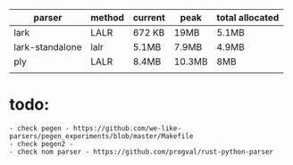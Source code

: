 | parser          | method | current | peak   | total allocated |
|-----------------|--------|---------|--------|-----------------|
| lark            | LALR   | 672 KB  | 19MB   | 5.1MB           |
| lark-standalone | lalr   | 5.1MB   | 7.9MB  | 4.9MB           |   
| ply             | LALR   | 8.4MB   | 10.3MB | 8MB             |
|                 |        |         |        |                 |


# todo: 
    - check pegen - https://github.com/we-like-parsers/pegen_experiments/blob/master/Makefile
    - check pegen2 - 
    - check nom parser - https://github.com/progval/rust-python-parser
